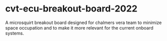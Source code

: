 # cvt-ecu-breakout-board-2022
A microsquirt breakout board designed for chalmers vera team to minimize space occupation and to make it more relevant for the current onboard systems. 
